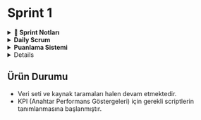 # Sprint 1

<details>
<summary><strong>📝 Sprint Notları</strong></summary>
  
  - Proje fikri belirlendi. 
  - Fikrin uygulanabilirliği ve özgünlüğü açısından:
  - Kaynak taraması yapıldı.
  - Veri seti incelemeleri gerçekleştirildi.
  - Pazar analizi tamamlandı.

<br/>

<strong> Veri Kaynakları</strong>  
- Kaggle ve ISIC Archive, proje için temel veri kaynakları olarak belirlenmiştir.

<br/>

<strong> Kullanılan Yapay Zeka</strong>  
- Yapay zeka motoru olarak Gemini kullanılmasına karar verilmiştir.

</details>


<details>
<summary><strong> Daily Scrum</strong></summary>

<img src="screenshots/Toplantı.jpg" width="500"/>  
<img src="screenshots/Toplantı2.png" width="500"/>  
<img src="screenshots/Notlar.png" width="500"/>

</details>

<details>
<summary><strong>Puanlama Sistemi</strong></summary>

<strong> Sprint Puanlama ve Tamamlama Mantığı</strong>  

Toplam 1000 puanlık bir hedef belirlenmiştir. Bu puanlar, her sprintte yapılacak işlerin kapsamına, zorluk derecesine ve proje üzerindeki etkisine göre dağıtılmıştır.

**Sprint 1 (250 puan):** Planlama ve hazırlık süreci tamamlandığı için bu hedef başarıyla gerçekleştirilmiştir.

**Sprint 2 (350 puan):** Yapay zeka modelinin geliştirilmesi, veri işleme, kodlama ve API kurulumuna odaklanılacaktır.

**Sprint 3 (400 puan):** Arayüz ve model entegrasyonu, testler ve minimum çalışır ürünün (MVP) ortaya çıkarılması hedeflenmektedir.

</details>


<details>
##  Sprint Board

- Sprint board yönetimi için **Trello** kullanımı tercih edildi.
- Trello panosu oluşturuldu ve ekip üyeleri eklendi.
![Notlar](screenshots/trello.png)
</details>


##  Ürün Durumu
- Veri seti ve kaynak taramaları halen devam etmektedir.
- KPI (Anahtar Performans Göstergeleri) için gerekli scriptlerin tanımlanmasına başlanmıştır.


